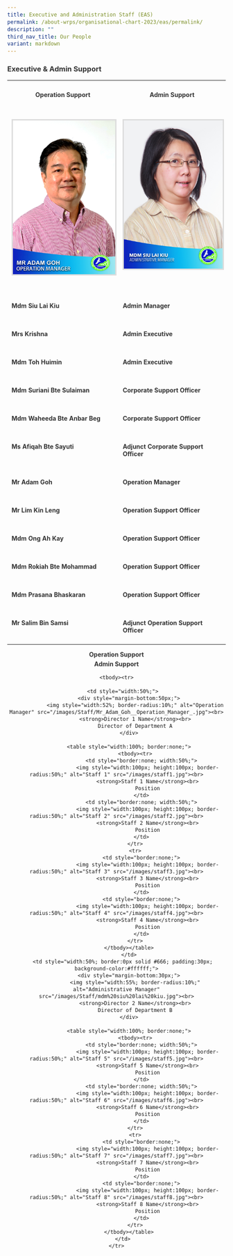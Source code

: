 ```yaml
---
title: Executive and Administration Staff (EAS)
permalink: /about-wrps/organisational-chart-2023/eas/permalink/
description: ""
third_nav_title: Our People
variant: markdown
---
```

<h3><strong>Executive &amp; Admin Support</strong></h3>
<table style="minWidth: 50px">
<colgroup>
<col>
<col>
</colgroup>
<tbody>
<tr>
<td rowspan="1" colspan="1">
<p><strong></strong></p><center><strong>Operation Support</strong>
<p></p>
</center></td>
<td rowspan="1" colspan="1">
<p><strong></strong></p><center><strong>Admin Support</strong><center><strong></strong>
<p></p>
</center></center></td>
</tr>
<tr>
<td rowspan="1" colspan="1">
<p><strong></strong></p><center><strong><img alt="Operation Manager" src="/images/Staff/Mr_Adam_Goh__Operation_Manager_.jpg"></strong></center>
<p></p>
</td>
<td rowspan="1" colspan="1">
<p><strong></strong></p><center><strong><img alt="Administrative Manager" src="/images/Staff/mdm%20siu%20lai%20kiu.jpg"></strong></center>
<p></p>
</td>
</tr>
<tr>
<td rowspan="1" colspan="1">
<p><strong>Mdm Siu Lai Kiu</strong>
</p>
</td>
<td rowspan="1" colspan="1">
<p><strong>Admin Manager</strong>
</p>
</td>
</tr>
<tr>
<td rowspan="1" colspan="1">
<p><strong>Mrs Krishna</strong>
</p>
</td>
<td rowspan="1" colspan="1">
<p><strong>Admin Executive</strong>
</p>
</td>
</tr>
<tr>
<td rowspan="1" colspan="1">
<p><strong>Mdm Toh Huimin</strong>
</p>
</td>
<td rowspan="1" colspan="1">
<p><strong>Admin Executive</strong>
</p>
</td>
</tr>
<tr>
<td rowspan="1" colspan="1">
<p><strong>Mdm Suriani Bte Sulaiman</strong>
</p>
</td>
<td rowspan="1" colspan="1">
<p><strong>Corporate Support Officer</strong>
</p>
</td>
</tr>
<tr>
<td rowspan="1" colspan="1">
<p><strong>Mdm Waheeda Bte Anbar Beg</strong>
</p>
</td>
<td rowspan="1" colspan="1">
<p><strong>Corporate Support Officer</strong>
</p>
</td>
</tr>
<tr>
<td rowspan="1" colspan="1">
<p><strong>Ms Afiqah Bte Sayuti</strong>
</p>
</td>
<td rowspan="1" colspan="1">
<p><strong>Adjunct Corporate Support Officer</strong>
</p>
</td>
</tr>
<tr>
<td rowspan="1" colspan="1">
<p><strong>Mr Adam Goh</strong>
</p>
</td>
<td rowspan="1" colspan="1">
<p><strong>Operation Manager</strong>
</p>
</td>
</tr>
<tr>
<td rowspan="1" colspan="1">
<p><strong>Mr Lim Kin Leng</strong>
</p>
</td>
<td rowspan="1" colspan="1">
<p><strong>Operation Support Officer</strong>
</p>
</td>
</tr>
<tr>
<td rowspan="1" colspan="1">
<p><strong>Mdm Ong Ah Kay</strong>
</p>
</td>
<td rowspan="1" colspan="1">
<p><strong>Operation Support Officer</strong>
</p>
</td>
</tr>
<tr>
<td rowspan="1" colspan="1">
<p><strong>Mdm Rokiah Bte Mohammad</strong>
</p>
</td>
<td rowspan="1" colspan="1">
<p><strong>Operation Support Officer</strong>
</p>
</td>
</tr>
<tr>
<td rowspan="1" colspan="1">
<p><strong>Mdm Prasana Bhaskaran</strong>
</p>
</td>
<td rowspan="1" colspan="1">
<p><strong>Operation Support Officer</strong>
</p>
</td>
</tr>
<tr>
<td rowspan="1" colspan="1">
<p><strong>Mr Salim Bin Samsi</strong>
</p>
</td>
<td rowspan="1" colspan="1">
<p><strong>Adjunct Operation Support Officer</strong>
</p>
</td>
</tr>
</tbody>
</table>

<center><strong>Operation Support</strong> <strong>Admin Support</strong>
	

 <table style="width:100%; text-align:center; border-collapse: collapse;">
    
    <tbody><tr>
        
        <td style="width:50%;">
            <div style="margin-bottom:50px;">
                <img style="width:52%; border-radius:10%;" alt="Operation Manager" src="/images/Staff/Mr_Adam_Goh__Operation_Manager_.jpg"><br>
                <strong>Director 1 Name</strong><br>
                Director of Department A
            </div>
            
            <table style="width:100%; border:none;">
                <tbody><tr>
                    <td style="border:none; width:50%;">
                        <img style="width:100px; height:100px; border-radius:50%;" alt="Staff 1" src="/images/staff1.jpg"><br>
                        <strong>Staff 1 Name</strong><br>
                        Position
                    </td>
                    <td style="border:none; width:50%;">
                        <img style="width:100px; height:100px; border-radius:50%;" alt="Staff 2" src="/images/staff2.jpg"><br>
                        <strong>Staff 2 Name</strong><br>
                        Position
                    </td>
                </tr>
                <tr>
                    <td style="border:none;">
                        <img style="width:100px; height:100px; border-radius:50%;" alt="Staff 3" src="/images/staff3.jpg"><br>
                        <strong>Staff 3 Name</strong><br>
                        Position
                    </td>
                    <td style="border:none;">
                        <img style="width:100px; height:100px; border-radius:50%;" alt="Staff 4" src="/images/staff4.jpg"><br>
                        <strong>Staff 4 Name</strong><br>
                        Position
                    </td>
                </tr>
            </tbody></table>
			</td>
        <td style="width:50%; border:0px solid #666; padding:30px; background-color:#ffffff;">
            <div style="margin-bottom:30px;">
                <img style="width:55%; border-radius:10%;" alt="Administrative Manager" src="/images/Staff/mdm%20siu%20lai%20kiu.jpg"><br>
                <strong>Director 2 Name</strong><br>
                Director of Department B
            </div>
            
            <table style="width:100%; border:none;">
                <tbody><tr>
                    <td style="border:none; width:50%;">
                        <img style="width:100px; height:100px; border-radius:50%;" alt="Staff 5" src="/images/staff5.jpg"><br>
                        <strong>Staff 5 Name</strong><br>
                        Position
                    </td>
                    <td style="border:none; width:50%;">
                        <img style="width:100px; height:100px; border-radius:50%;" alt="Staff 6" src="/images/staff6.jpg"><br>
                        <strong>Staff 6 Name</strong><br>
                        Position
                    </td>
                </tr>
                <tr>
                    <td style="border:none;">
                        <img style="width:100px; height:100px; border-radius:50%;" alt="Staff 7" src="/images/staff7.jpg"><br>
                        <strong>Staff 7 Name</strong><br>
                        Position
                    </td>
                    <td style="border:none;">
                        <img style="width:100px; height:100px; border-radius:50%;" alt="Staff 8" src="/images/staff8.jpg"><br>
                        <strong>Staff 8 Name</strong><br>
                        Position
                    </td>
                </tr>
            </tbody></table>
        </td>
    </tr>
</tbody></table>

<style>
img {
    margin-bottom: 10px;
    object-fit: cover;
    border: 3px solid #ddd;
}

td {
    vertical-align: top;
    padding: 10px;
}

strong {
    display: block;
    margin-top: 5px;
    color: #333;
}
</style></center>